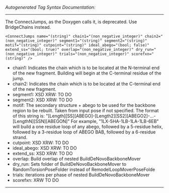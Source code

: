 _Autogenerated Tag Syntax Documentation:_

---
The ConnectJumps, as the Doxygen calls it, is deprecated. Use BridgeChains instead.

```
<ConnectJumps name="(string)" chain1="(non_negative_integer)" chain2="(non_negative_integer)" segment1="(string)" segment2="(string)" motif="(string)" cutpoint="(string)" ideal_abego="(bool; false)" extend_ss="(bool; true)" overlap="(non_negative_integer)" dry_run="(non_negative_integer)" trials="(non_negative_integer)" scorefxn="(string)" />
```

-   chain1: Indicates the chain which is to be located at the N-terminal end of the new fragment. Building will begin at the C-terminal residue of the jump.
-   chain2: Indicates the chain which is to be located at the C-terminal end of the new fragment.
-   segment1: XSD XRW: TO DO
-   segment2: XSD XRW: TO DO
-   motif: The secondary structure + abego to be used for the backbone region to be rebuilt. Taken from input pose if not specified. The format of this string is: "[Length][SS][ABEGO]-[Length2][SS2][ABEGO2]-...-[LengthN][SSN][ABEGON]" For example, "1LX-5HA-1LB-1LA-1LB-6EB" will build a one residue loop of any abego, followed by a 5-residue helix, followed by a 3-residue loop of ABEGO BAB, followed by a 6-residue strand.
-   cutpoint: XSD XRW: TO DO
-   ideal_abego: XSD XRW: TO DO
-   extend_ss: XSD XRW: TO DO
-   overlap: Build overlap of nested BuildDeNovoBackboneMover
-   dry_run: Sets folder of BuildDeNovoBackboneMover to RandomTorsionPoseFolder instead of RemodelLoopMoverPoseFolde
-   trials: iterations per phase of nested BuildDeNovoBackboneMover
-   scorefxn: XRW TO DO

---
